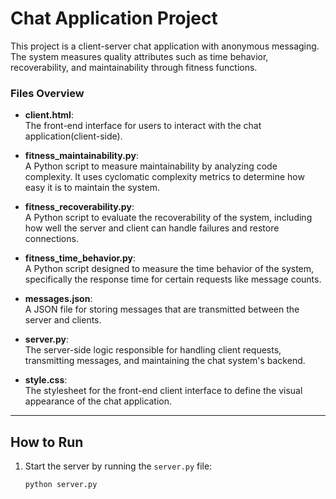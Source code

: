 # Chat Application Project

This project is a client-server chat application with anonymous messaging. The system measures quality attributes such as time behavior, recoverability, and maintainability through fitness functions.


### Files Overview

- **client.html**:  
  The front-end interface for users to interact with the chat application(client-side).
  
- **fitness_maintainability.py**:  
  A Python script to measure maintainability by analyzing code complexity. It uses cyclomatic complexity metrics to determine how easy it is to maintain the system.

- **fitness_recoverability.py**:  
  A Python script to evaluate the recoverability of the system, including how well the server and client can handle failures and restore connections.

- **fitness_time_behavior.py**:  
  A Python script designed to measure the time behavior of the system, specifically the response time for certain requests like message counts.

- **messages.json**:  
  A JSON file for storing messages that are transmitted between the server and clients.

- **server.py**:  
  The server-side logic responsible for handling client requests, transmitting messages, and maintaining the chat system's backend.

- **style.css**:  
  The stylesheet for the front-end client interface to define the visual appearance of the chat application.

---

## How to Run

1. Start the server by running the `server.py` file:
   ```bash
   python server.py
